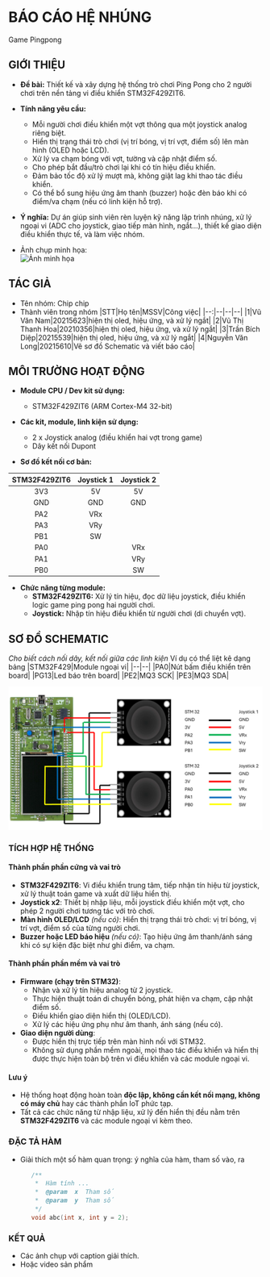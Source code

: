 # BÁO CÁO HỆ NHÚNG

Game Pingpong

## GIỚI THIỆU

- **Đề bài:** Thiết kế và xây dựng hệ thống trò chơi Ping Pong cho 2 người chơi trên nền tảng vi điều khiển STM32F429ZIT6.
- **Tính năng yêu cầu:**
  - Mỗi người chơi điều khiển một vợt thông qua một joystick analog riêng biệt.
  - Hiển thị trạng thái trò chơi (vị trí bóng, vị trí vợt, điểm số) lên màn hình (OLED hoặc LCD).
  - Xử lý va chạm bóng với vợt, tường và cập nhật điểm số.
  - Cho phép bắt đầu/trò chơi lại khi có tín hiệu điều khiển.
  - Đảm bảo tốc độ xử lý mượt mà, không giật lag khi thao tác điều khiển.
  - Có thể bổ sung hiệu ứng âm thanh (buzzer) hoặc đèn báo khi có điểm/va chạm (nếu có linh kiện hỗ trợ).
- **Ý nghĩa:** Dự án giúp sinh viên rèn luyện kỹ năng lập trình nhúng, xử lý ngoại vi (ADC cho joystick, giao tiếp màn hình, ngắt...), thiết kế giao diện điều khiển thực tế, và làm việc nhóm.


- Ảnh chụp minh họa:\
  ![Ảnh minh họa](https://soict.hust.edu.vn/wp-content/uploads/logo-soict-hust-1-1024x416.png)

## TÁC GIẢ

- Tên nhóm: Chip chip
- Thành viên trong nhóm
  |STT|Họ tên|MSSV|Công việc|
  |--:|--|--|--|
  |1|Vũ Văn Nam|20215623|hiện thị oled, hiệu ứng, và xử lý ngắt|
  |2|Vũ Thị Thanh Hoa|20210356|hiện thị oled, hiệu ứng, và xử lý ngắt|
  |3|Trần Bích Diệp|20215539|hiện thị oled, hiệu ứng, và xử lý ngắt|
  |4|Nguyễn Văn Long|20215610|Vẽ sơ đồ Schematic và viết báo cáo|

## MÔI TRƯỜNG HOẠT ĐỘNG

- **Module CPU / Dev kit sử dụng:**  
  - STM32F429ZIT6 (ARM Cortex-M4 32-bit)

- **Các kit, module, linh kiện sử dụng:**
  - 2 x Joystick analog (điều khiển hai vợt trong game)
  - Dây kết nối Dupont

- **Sơ đồ kết nối cơ bản:**

| STM32F429ZIT6 | Joystick 1 | Joystick 2 |
|:-------------:|:----------:|:----------:|
| 3V3           | 5V         | 5V         |
| GND           | GND        | GND        |
| PA2           | VRx        |            |
| PA3           | VRy        |            |
| PB1           | SW         |            |
| PA0           |            | VRx        |
| PA1           |            | VRy        |
| PB0           |            | SW         |

- **Chức năng từng module:**
  - **STM32F429ZIT6:** Xử lý tín hiệu, đọc dữ liệu joystick, điều khiển logic game ping pong hai người chơi.
  - **Joystick:** Nhập tín hiệu điều khiển từ người chơi (di chuyển vợt).



## SƠ ĐỒ SCHEMATIC

_Cho biết cách nối dây, kết nối giữa các linh kiện_
Ví dụ có thể liệt kê dạng bảng
|STM32F429|Module ngoại vi|
|--|--|
|PA0|Nút bấm điều khiển trên board|
|PG13|Led báo trên board|
|PE2|MQ3 SCK|
|PE3|MQ3 SDA|

![Sơ đồ Schematic](https://github.com/Hoee1802/MyApp/blob/long/schematic.PNG)

### TÍCH HỢP HỆ THỐNG

#### **Thành phần phần cứng và vai trò**
- **STM32F429ZIT6**: Vi điều khiển trung tâm, tiếp nhận tín hiệu từ joystick, xử lý thuật toán game và xuất dữ liệu hiển thị.
- **Joystick x2**: Thiết bị nhập liệu, mỗi joystick điều khiển một vợt, cho phép 2 người chơi tương tác với trò chơi.
- **Màn hình OLED/LCD** *(nếu có)*: Hiển thị trạng thái trò chơi: vị trí bóng, vị trí vợt, điểm số của từng người chơi.
- **Buzzer hoặc LED báo hiệu** *(nếu có)*: Tạo hiệu ứng âm thanh/ánh sáng khi có sự kiện đặc biệt như ghi điểm, va chạm.

#### **Thành phần phần mềm và vai trò**
- **Firmware (chạy trên STM32)**: 
  - Nhận và xử lý tín hiệu analog từ 2 joystick.
  - Thực hiện thuật toán di chuyển bóng, phát hiện va chạm, cập nhật điểm số.
  - Điều khiển giao diện hiển thị (OLED/LCD).
  - Xử lý các hiệu ứng phụ như âm thanh, ánh sáng (nếu có).
- **Giao diện người dùng**:  
  - Được hiển thị trực tiếp trên màn hình nối với STM32.
  - Không sử dụng phần mềm ngoài, mọi thao tác điều khiển và hiển thị được thực hiện toàn bộ trên vi điều khiển và các module ngoại vi.

#### **Lưu ý**
- Hệ thống hoạt động hoàn toàn **độc lập, không cần kết nối mạng, không có máy chủ** hay các thành phần IoT phức tạp.
- Tất cả các chức năng từ nhập liệu, xử lý đến hiển thị đều nằm trên **STM32F429ZIT6** và các module ngoại vi kèm theo.


### ĐẶC TẢ HÀM

- Giải thích một số hàm quan trọng: ý nghĩa của hàm, tham số vào, ra

  ```C
     /**
      *  Hàm tính ...
      *  @param  x  Tham số
      *  @param  y  Tham số
      */
     void abc(int x, int y = 2);
  ```

### KẾT QUẢ

- Các ảnh chụp với caption giải thích.
- Hoặc video sản phẩm
